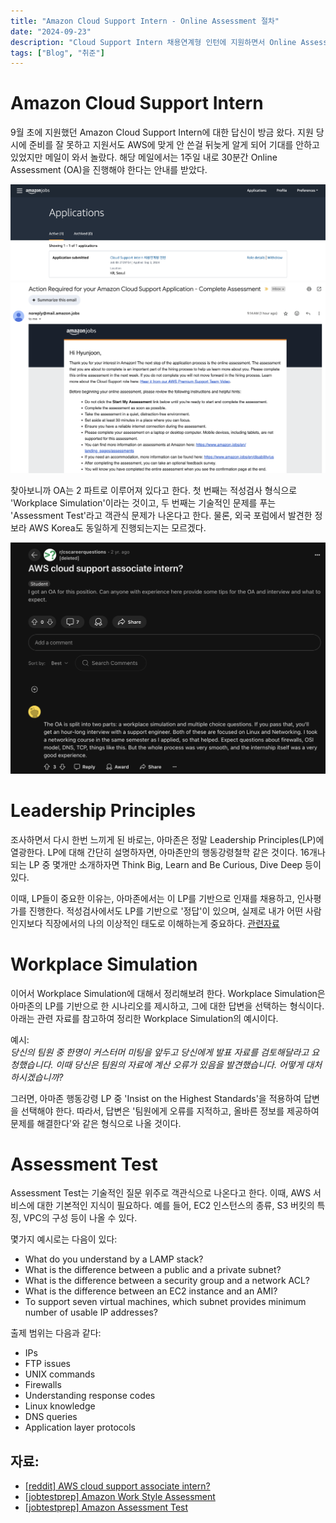```yaml
---
title: "Amazon Cloud Support Intern - Online Assessment 절차"
date: "2024-09-23"
description: "Cloud Support Intern 채용연계형 인턴에 지원하면서 Online Assessment를 진행했다."
tags: ["Blog", "취준"]
---
```


# Amazon Cloud Support Intern

9월 초에 지원했던 Amazon Cloud Support Intern에 대한 답신이 방금 왔다. 지원 당시에 준비를 잘 못하고 지원서도 AWS에 맞게 안 쓴걸 뒤늦게 알게 되어 기대를 안하고 있었지만 메일이 와서 놀랐다. 해당 메일에서는 1주일 내로 30분간 Online Assessment (OA)을 진행해야 한다는 안내를 받았다.


![awscloudsupp](../../images/job/intern/amazon/cloudsupport.png)
![mail](../../images/job/intern/amazon/mail.png)

찾아보니까 OA는 2 파트로 이루어져 있다고 한다. 첫 번째는 적성검사 형식으로 'Workplace Simulation'이라는 것이고, 두 번째는 기술적인 문제를 푸는 'Assessment Test'라고 객관식 문제가 나온다고 한다. 물론, 외국 포럼에서 발견한 정보라 AWS Korea도 동일하게 진행되는지는 모르겠다.

![reddit](../../images/job/intern/amazon/reddit.png)

# Leadership Principles
조사하면서 다시 한번 느끼게 된 바로는, 아마존은 정말 Leadership Principles(LP)에 열광한다. LP에 대해 간단히 설명하자면, 아마존만의 행동강령철학 같은 것이다. 16개나 되는 LP 중 몇개만 소개하자면 Think Big, Learn and Be Curious, Dive Deep 등이 있다.

이때, LP들이 중요한 이유는, 아마존에서는 이 LP를 기반으로 인재를 채용하고, 인사평가를 진행한다. 적성검사에서도 LP를 기반으로 '정답'이 있으며, 실제로 내가 어떤 사람인지보다 직장에서의 나의 이상적인 태도로 이해하는게 중요하다. [관련자료](https://www.jobtestprep.com/amazon-work-style)

# Workplace Simulation
이어서 Workplace Simulation에 대해서 정리해보려 한다. Workplace Simulation은 아마존의 LP를 기반으로 한 시나리오를 제시하고, 그에 대한 답변을 선택하는 형식이다. 아래는 관련 자료를 참고하여 정리한 Workplace Simulation의 예시이다.

예시:  
*당신의 팀원 중 한명이 커스터머 미팅을 앞두고 당신에게 발표 자료를 검토해달라고 요청했습니다. 이때 당신은 팀원의 자료에 계산 오류가 있음을 발견했습니다. 어떻게 대처하시겠습니까?*

그러면, 아마존 행동강령 LP 중 'Insist on the Highest Standards'을 적용하여 답변을 선택해야 한다. 따라서, 답변은 '팀원에게 오류를 지적하고, 올바른 정보를 제공하여 문제를 해결한다'와 같은 형식으로 나올 것이다.

# Assessment Test
Assessment Test는 기술적인 질문 위주로 객관식으로 나온다고 한다. 이때, AWS 서비스에 대한 기본적인 지식이 필요하다. 예를 들어, EC2 인스턴스의 종류, S3 버킷의 특징, VPC의 구성 등이 나올 수 있다.

몇가지 예시로는 다음이 있다:
- What do you understand by a LAMP stack?
- What is the difference between a public and a private subnet?
- What is the difference between a security group and a network ACL?
- What is the difference between an EC2 instance and an AMI?
- To support seven virtual machines, which subnet provides minimum number of usable IP addresses?

출제 범위는 다음과 같다:
- IPs
- FTP issues
- UNIX commands
- Firewalls
- Understanding response codes
- Linux knowledge
- DNS queries
- Application layer protocols

## 자료:
- [[reddit] AWS cloud support associate intern?](https://www.reddit.com/r/cscareerquestions/comments/y956w6/aws_cloud_support_associate_intern/)
- [[jobtestprep] Amazon Work Style Assessment](https://www.jobtestprep.com/amazon-work-style)
- [[jobtestprep] Amazon Assessment Test](https://www.jobtestprep.com/aws-assessment-test)